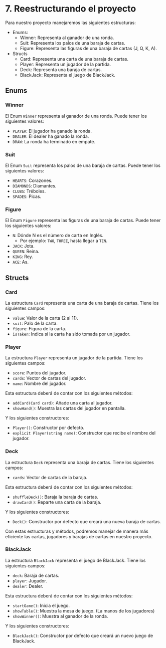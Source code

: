 # 7. Reestructurando el proyecto

Para nuestro proyecto manejaremos las siguientes estructuras:

* Enums:
    * Winner: Representa al ganador de una ronda.
    * Suit: Representa los palos de una baraja de cartas.
    * Figure: Representa las figuras de una baraja de cartas (J, Q, K, A).
* Structs
    * Card: Representa una carta de una baraja de cartas.
    * Player: Representa un jugador de la partida.
    * Deck: Representa una baraja de cartas.
    * BlackJack: Representa el juego de BlackJack.

## Enums

### Winner

El Enum `Winner` representa al ganador de una ronda. Puede tener los siguientes valores:

* `PLAYER`: El jugador ha ganado la ronda.
* `DEALER`: El dealer ha ganado la ronda.
* `DRAW`: La ronda ha terminado en empate.

### Suit

El Enum `Suit` representa los palos de una baraja de cartas. Puede tener los siguientes valores:

* `HEARTS`: Corazones.
* `DIAMONDS`: Diamantes.
* `CLUBS`: Tréboles.
* `SPADES`: Picas.

### Figure

El Enum `Figure` representa las figuras de una baraja de cartas. Puede tener los siguientes valores:

* `N`: Dónde N es el número de carta en Inglés.
    * Por ejemplo: `TWO`, `THREE`, hasta llegar a `TEN`.
* `JACK`: Jota.
* `QUEEN`: Reina.
* `KING`: Rey.
* `ACE`: As.

## Structs

### Card

La estructura `Card` representa una carta de una baraja de cartas. Tiene los siguientes campos:

* `value`: Valor de la carta (2 al 11).
* `suit`: Palo de la carta.
* `figure`: Figura de la carta.
* `isTaken`: Indica si la carta ha sido tomada por un jugador.

### Player

La estructura `Player` representa un jugador de la partida. Tiene los siguientes campos:

* `score`: Puntos del jugador.
* `cards`: Vector de cartas del jugador.
* `name`: Nombre del jugador.

Esta estructura deberá de contar con los siguientes métodos:

* `addCard(Card card)`: Añade una carta al jugador.
* `showHand()`: Muestra las cartas del jugador en pantalla.

Y los siguientes constructores:

* `Player()`: Constructor por defecto.
* `explicit Player(string name)`: Constructor que recibe el nombre del jugador.

### Deck

La estructura `Deck` representa una baraja de cartas. Tiene los siguientes campos:

* `cards`: Vector de cartas de la baraja.

Esta estructura deberá de contar con los siguientes métodos:

* `shuffleDeck()`: Baraja la baraja de cartas.
* `drawCard()`: Reparte una carta de la baraja.

Y los siguientes constructores:

* `Deck()`: Constructor por defecto que creará una nueva baraja de cartas.

Con estas estructuras y métodos, podremos manejar de manera más eficiente las cartas, jugadores y barajas de cartas en
nuestro proyecto.

### BlackJack

La estructura `BlackJack` representa el juego de BlackJack. Tiene los siguientes campos:

* `deck`: Baraja de cartas.
* `player`: Jugador.
* `dealer`: Dealer.

Esta estructura deberá de contar con los siguientes métodos:

* `startGame()`: Inicia el juego.
* `showTable()`: Muestra la mesa de juego. (La manos de los jugadores)
* `showWinner()`: Muestra al ganador de la ronda.

Y los siguientes constructores:

* `BlackJack()`: Constructor por defecto que creará un nuevo juego de BlackJack.